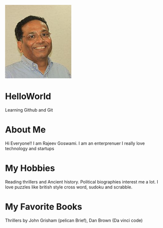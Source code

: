 ![headshot](rajeev.jpg)
# HelloWorld
Learning Github and Git
# About Me
Hi Everyone!! I am Rajeev Goswami. I am an enterprenuer
I really love technology and startups
# My Hobbies
Reading thrillers and Ancient history. Political biographies interest me a lot. I love puzzles like british style cross word, sudoku and scrabble.
# My Favorite Books
Thrillers by John Grisham (pelican Brief), Dan Brown (Da vinci code)
